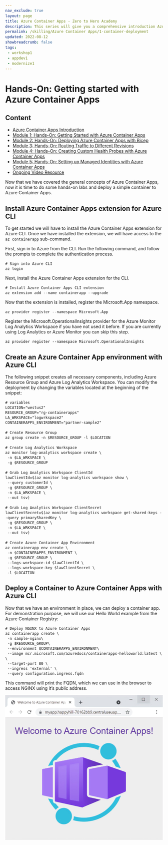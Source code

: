```yaml
---
nav_exclude: true
layout: page
title: Azure Container Apps - Zero to Hero Academy
description: This series will give you a comprehensive introduction Azure Container Apps.
permalink: /skilling/Azure Container Apps/1-container-deployment
updated: 2022-08-12
showbreadcrumb: false
tags:
 - workshop1
 - appdev1
 - modernize1
---
```


# Hands-On: Getting started with Azure Container Apps

## Content
* [Azure Container Apps Introduction](https://123.com)
* [Module 1: Hands-On: Getting Started with Azure Container Apps](https://keda.sh/)
* [Module 2: Hands-On: Deploying Azure Container Apps with Bicep](https://keda.sh/)
* [Module 3: Hands-On: Routing Traffic to Different Revisions](https://keda.sh/)
* [Module 4: Hands-On: Creating Custom Health Probes with Azure Container Apps](https://keda.sh/)
* [Module 5: Hands-On: Setting up Managed Identities with Azure Container Apps](https://keda.sh/)
* [Ongoing Video Resource](https://keda.sh/)

Now that we have covered the general concepts of Azure Container Apps, now it is time to do some hands-on labs and deploy a simple container to Azure Container Apps.

## Install Azure Container Apps extension for Azure CLI

To get started we will have to install the Azure Container Apps extension for Azure CLI. Once we have installed the extension, we will have access to the `az containerapp` sub-command.

First, sign in to Azure from the CLI. Run the following command, and follow the prompts to complete the authentication process.

```
# Sign into Azure CLI
az login
```
Next, install the Azure Container Apps extension for the CLI.

```
# Install Azure Container Apps CLI extension
az extension add --name containerapp --upgrade
```
Now that the extension is installed, register the Microsoft.App namespace.

```
az provider register --namespace Microsoft.App
```

Register the Microsoft.OperationalInsights provider for the Azure Monitor Log Analytics Workspace if you have not used it before.  If you are currently using Log Analytics or Azure Monitor you can skip this step.

```
az provider register --namespace Microsoft.OperationalInsights
```

## Create an Azure Container App environment with Azure CLI

The following snippet creates all necessary components, including Azure Resource Group and Azure Log Analytics Workspace. You can modify the deployment by changing the variables located at the beginning of the snippet:

```
# variables
LOCATION="westus2"
RESOURCE_GROUP="rg-containerapps"
LA_WRKSPACE="logwrkspace2"
CONTAINERAPPS_ENVIRONMENT="partner-sample2"

# Create Resource Group
az group create -n $RESOURCE_GROUP -l $LOCATION

# Create Log Analytics Workspace
az monitor log-analytics workspace create \
 -n $LA_WRKSPACE \
 -g $RESOURCE_GROUP

# Grab Log Analytics Workspace ClientId
lawClientId=$(az monitor log-analytics workspace show \
 --query customerId \
 -g $RESOURCE_GROUP \
 -n $LA_WRKSPACE \
 --out tsv)

# Grab Log Analytics Workspace ClientSecret
lawClientSecret=$(az monitor log-analytics workspace get-shared-keys --query primarySharedKey \
 -g $RESOURCE_GROUP \
 -n $LA_WRKSPACE \
 --out tsv)

# Create Azure Container App Environment
az containerapp env create \
 -n $CONTAINERAPPS_ENVIRONMENT \
 -g $RESOURCE_GROUP \
 --logs-workspace-id $lawClientId \
 --logs-workspace-key $lawClientSecret \
 -l $LOCATION
```

## Deploy a Container to Azure Container Apps with Azure CLI

Now that we have an environment in place, we can deploy a container app. For demonstration purpose, we will use our Hello World example from the Azure Container Registry:

```
# Deploy NGINX to Azure Container Apps
az containerapp create \
 -n sample-nginx\
 -g $RESOURCE_GROUP\
 --environment $CONTAINERAPPS_ENVIRONMENT\
 --image mcr.microsoft.com/azuredocs/containerapps-helloworld:latest \ \
 --target-port 80 \
 --ingress 'external' \
 --query configuration.ingress.fqdn
```

This command will print the FQDN, which we can use in the browser to access NGINX using it’s public address.

<div style="text-align: center;">

![](assets/aca-workshop/azure-container-apps-quickstart.jpg)

</div>
